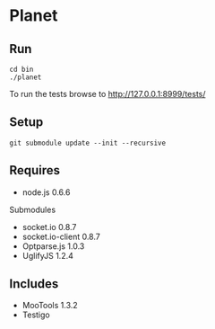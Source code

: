# Planet

Run
---

	cd bin
	./planet

To run the tests browse to http://127.0.0.1:8999/tests/

Setup
-----

	git submodule update --init --recursive

Requires
--------

  - node.js 0.6.6

Submodules

  - socket.io 0.8.7
  - socket.io-client 0.8.7
  - Optparse.js 1.0.3
  - UglifyJS 1.2.4

Includes
--------

  - MooTools 1.3.2
  - Testigo
